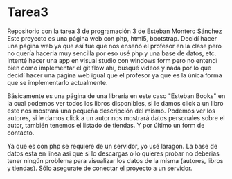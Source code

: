 # Tarea3
Repositorio con la tarea 3 de programación 3 de Esteban Montero Sánchez 
Este proyecto es una página web con php, html5, bootstrap. Decidí hacer una página web ya que así fue que nos enseñó el profesor en la clase pero no quería hacerla muy sencilla
por eso usé php y una base de datos, etc. Intenté hacer una app en visual studio con windows form pero no entendí bien como implementar el git flow ahí, busqué videos y nada
por lo que decidí hacer una página web igual que el profesor ya que es la única forma que se implementarlo actualmente.

Básicamente es una página de una librería en este caso "Esteban Books" en la cual podemos ver todos los libros
disponibles, si le damos click a un libro este nos mostrará una pequeña descripción del mismo. Podemos ver los autores, si le damos click a un autor nos mostrará datos 
personales sobre el autor, también tenemos el listado de tiendas. Y por último un form de contacto.

Ya que es con php se requiere de un servidor, yo usé laragon. La base de datos esta en linea asi que si lo descargas o lo quieres probar no deberias tener ningún problema para
visualizar los datos de la misma (autores, libros y tiendas). Sólo asegurate de conectar el proyecto a un servidor.
